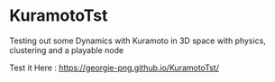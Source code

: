 # KuramotoTst
Testing out some Dynamics with Kuramoto in 3D space with physics, clustering and a playable node

Test it Here : https://georgie-png.github.io/KuramotoTst/
